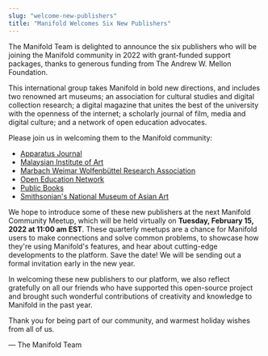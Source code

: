```yaml
---
slug: "welcome-new-publishers"
title: "Manifold Welcomes Six New Publishers"
---
```


The Manifold Team is delighted to announce the six publishers who will be joining the Manifold community in 2022 with grant-funded support packages, thanks to generous funding from The Andrew W. Mellon Foundation.

This international group takes Manifold in bold new directions, and includes two renowned art museums; an association for cultural studies and digital collection research; a digital magazine that unites the best of the university with the openness of the internet; a scholarly journal of film, media and digital culture; and a network of open education advocates.

<!--truncate-->

Please join us in welcoming them to the Manifold community:

- [Apparatus Journal](https://www.apparatusjournal.net/index.php/apparatus)
- [Malaysian Institute of Art](https://mia.edu.my/)
- [Marbach Weimar Wolfenbüttel Research Association](https://www.mww-forschung.de/en/home)
- [Open Education Network](https://open.umn.edu/otn/)
- [Public Books](https://www.publicbooks.org/)
- [Smithsonian's National Museum of Asian Art](https://asia.si.edu/)

We hope to introduce some of these new publishers at the next Manifold Community Meetup, which will be held virtually on **Tuesday, February 15, 2022 at 11:00 am EST**. These quarterly meetups are a chance for Manifold users to make connections and solve common problems, to showcase how they're using Manifold's features, and hear about cutting-edge developments to the platform. Save the date! We will be sending out a formal invitation early in the new year.

In welcoming these new publishers to our platform, we also reflect gratefully on all our friends who have supported this open-source project and brought such wonderful contributions of creativity and knowledge to Manifold in the past year.

Thank you for being part of our community, and warmest holiday wishes from all of us.

— The Manifold Team